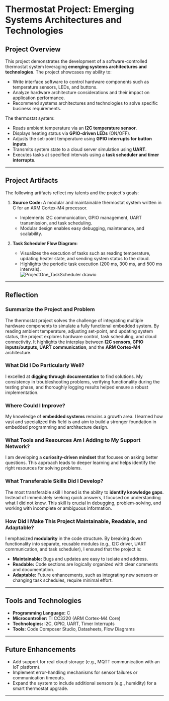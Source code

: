 # Thermostat Project: Emerging Systems Architectures and Technologies  

## Project Overview  
This project demonstrates the development of a software-controlled thermostat system leveraging **emerging systems architectures and technologies**. The project showcases my ability to:  
- Write interface software to control hardware components such as temperature sensors, LEDs, and buttons.  
- Analyze hardware architecture considerations and their impact on application performance.  
- Recommend systems architectures and technologies to solve specific business requirements.  

The thermostat system:  
- Reads ambient temperature via an **I2C temperature sensor**.  
- Displays heating status via **GPIO-driven LEDs** (ON/OFF).  
- Adjusts the set-point temperature using **GPIO interrupts for button inputs**.  
- Transmits system state to a cloud server simulation using **UART**.  
- Executes tasks at specified intervals using a **task scheduler and timer interrupts**.  

---

## Project Artifacts  
The following artifacts reflect my talents and the project's goals:  
1. **Source Code:** A modular and maintainable thermostat system written in C for an ARM Cortex-M4 processor.  
    - Implements I2C communication, GPIO management, UART transmission, and task scheduling.  
    - Modular design enables easy debugging, maintenance, and scalability.  

2. **Task Scheduler Flow Diagram:**  
    - Visualizes the execution of tasks such as reading temperature, updating heater state, and sending system status to the cloud.  
    - Highlights the periodic task execution (200 ms, 300 ms, and 500 ms intervals).  
![ProjectOne_TaskScheduler drawio](https://github.com/user-attachments/assets/ddb64d7e-c1fd-42da-8cdf-f7ca3d00ecc0)

---

## Reflection  

### **Summarize the Project and Problem**  
The thermostat project solves the challenge of integrating multiple hardware components to simulate a fully functional embedded system. By reading ambient temperature, adjusting set-point, and updating system status, the project explores hardware control, task scheduling, and cloud connectivity. It highlights the interplay between **I2C sensors, GPIO inputs/outputs, UART communication**, and the **ARM Cortex-M4** architecture.  

### **What Did I Do Particularly Well?**  
I excelled at **digging through documentation** to find solutions. My consistency in troubleshooting problems, verifying functionality during the testing phase, and thoroughly logging results helped ensure a robust implementation.  

### **Where Could I Improve?**  
My knowledge of **embedded systems** remains a growth area. I learned how vast and specialized this field is and aim to build a stronger foundation in embedded programming and architecture design.  

### **What Tools and Resources Am I Adding to My Support Network?**  
I am developing a **curiosity-driven mindset** that focuses on asking better questions. This approach leads to deeper learning and helps identify the right resources for solving problems.  

### **What Transferable Skills Did I Develop?**  
The most transferable skill I honed is the ability to **identify knowledge gaps**. Instead of immediately seeking quick answers, I focused on understanding what I did not know. This skill is crucial in debugging, problem-solving, and working with incomplete or ambiguous information.  

### **How Did I Make This Project Maintainable, Readable, and Adaptable?**  
I emphasized **modularity** in the code structure. By breaking down functionality into separate, reusable modules (e.g., I2C driver, UART communication, and task scheduler), I ensured that the project is:  
- **Maintainable:** Bugs and updates are easy to isolate and address.  
- **Readable:** Code sections are logically organized with clear comments and documentation.  
- **Adaptable:** Future enhancements, such as integrating new sensors or changing task schedules, require minimal effort.

---

## Tools and Technologies  
- **Programming Language:** C  
- **Microcontroller:** TI CC3220 (ARM Cortex-M4 Core)  
- **Technologies:** I2C, GPIO, UART, Timer Interrupts  
- **Tools:** Code Composer Studio, Datasheets, Flow Diagrams  

---

## Future Enhancements  
- Add support for real cloud storage (e.g., MQTT communication with an IoT platform).  
- Implement error-handling mechanisms for sensor failures or communication timeouts.  
- Expand the system to include additional sensors (e.g., humidity) for a smart thermostat upgrade.  

---
